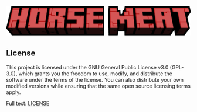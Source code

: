 # ![HorseMeat](.github/logo_banner.png)

## License

This project is licensed under the GNU General Public License v3.0 (GPL-3.0), which grants you the freedom to use, modify, and distribute the software under the terms of the license. You can also distribute your own modified versions while ensuring that the same open source licensing terms apply.

Full text: [LICENSE](LICENSE)

